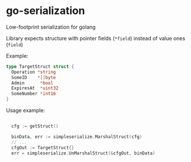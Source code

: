 # go-serialization
Low-footprint serialization for golang

Library expects structure with pointer fields (`*field`) instead of value ones (`field`)

Example:

```go
type TargetStruct struct {
  Operation *string
  SomeID    *[]byte
  Admin      *bool
  ExpiresAt  *uint32
  SomeNumber *int16
}
```

Usage example:

```go

  cfg := getStruct()

  binData, err := simpleserialize.MarshalStruct(cfg)
  // ...
  cfgOut := TargetStruct{}
  err = simpleserialize.UnMarshalStruct(&cfgOut, binData)

```
